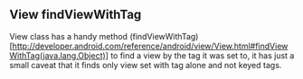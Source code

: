 

## View findViewWithTag
View class has a handy method (findViewWithTag)[http://developer.android.com/reference/android/view/View.html#findViewWithTag(java.lang.Object)] to find a view by the tag it was set 
to, it has just a small caveat that it finds only view set with tag alone
and not keyed tags.
